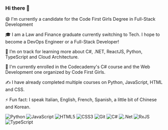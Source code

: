 ### Hi there 👋



😄  I'm currently a candidate for the Code First Girls Degree in Full-Stack Development

🎓  I am a Law and Finance graduate currently switching to Tech. I hope to become a DevOps Engineer or a Full-Stack Developer! 

🌱  I’m on track for learning more about C#, .NET, ReactJS, Python, TypeScript and Cloud Architecture.

🔭  I'm currently enrolled in the Codecademy's C# course and the Web Development one organized by Code First Girls.

✍️  I have already completed multiple courses on Python, JavaScript, HTML and CSS.

⚡  Fun fact: I speak Italian, English, French, Spanish, a little bit of Chinese and Korean. 

![Python](https://img.shields.io/badge/python-3670A0?style=for-the-badge&logo=python&logoColor=ffdd54)
![JavaScript](https://img.shields.io/badge/javascript-%23323330.svg?style=for-the-badge&logo=javascript&logoColor=%23F7DF1E)
![HTML5](https://img.shields.io/badge/html5-%23E34F26.svg?style=for-the-badge&logo=html5&logoColor=white)
![CSS3](https://img.shields.io/badge/css3-%231572B6.svg?style=for-the-badge&logo=css3&logoColor=white)
![Git](https://img.shields.io/badge/git-%23F05033.svg?style=for-the-badge&logo=git&logoColor=white)
![C#](https://img.shields.io/badge/c%23-%23239120.svg?style=for-the-badge&logo=c-sharp&logoColor=white)
![.Net](https://img.shields.io/badge/.NET-5C2D91?style=for-the-badge&logo=.net&logoColor=white)
![RxJS](https://img.shields.io/badge/rxjs-%23B7178C.svg?style=for-the-badge&logo=reactivex&logoColor=white)
![TypeScript](https://img.shields.io/badge/typescript-%23007ACC.svg?style=for-the-badge&logo=typescript&logoColor=white)
